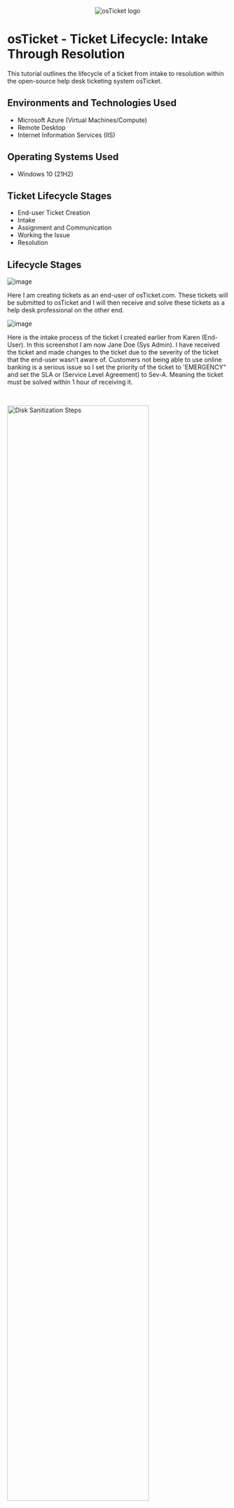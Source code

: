 <p align="center">
<img src="https://i.imgur.com/Clzj7Xs.png" alt="osTicket logo"/>
</p>

<h1>osTicket - Ticket Lifecycle: Intake Through Resolution</h1>
This tutorial outlines the lifecycle of a ticket from intake to resolution within the open-source help desk ticketing system osTicket.<br />



<h2>Environments and Technologies Used</h2>

- Microsoft Azure (Virtual Machines/Compute)
- Remote Desktop
- Internet Information Services (IIS)

<h2>Operating Systems Used </h2>

- Windows 10</b> (21H2)

<h2>Ticket Lifecycle Stages</h2>

- End-user Ticket Creation
- Intake
- Assignment and Communication
- Working the Issue
- Resolution

<h2>Lifecycle Stages</h2>

![image](https://github.com/OmarJamaladdin/ticket-lifecycle/assets/140512686/64ac46e0-d64b-4493-8ae6-744f4a680531)

</p>
<p>
Here I am creating tickets as an end-user of osTicket.com. These tickets will be submitted to osTicket and I will then receive and solve  these tickets as a help desk professional on the other end.
<br />

![image](https://github.com/OmarJamaladdin/ticket-lifecycle/assets/140512686/0e35139b-303b-41fe-8598-d8ddaf52599f)

</p>
Here is the intake process of the ticket I created earlier from Karen (End-User). In this screenshot I am now Jane Doe (Sys Admin). I have received the ticket and made changes to the ticket due to the severity of the ticket that the end-user wasn't aware of. Customers not being able to use online banking is a serious issue so I set the priority of the ticket to 'EMERGENCY" and set the SLA or (Service Level Agreement) to Sev-A. Meaning the ticket must be solved within 1 hour of receiving it.
</p>
<br />

<p>
<img src="https://i.imgur.com/DJmEXEB.png" height="80%" width="80%" alt="Disk Sanitization Steps"/>
</p>
<p>
Lorem ipsum dolor sit amet, consectetur adipiscing elit, sed do eiusmod tempor incididunt ut labore et dolore magna aliqua. Ut enim ad minim veniam, quis nostrud exercitation ullamco laboris nisi ut aliquip ex ea commodo consequat. Duis aute irure dolor in reprehenderit in voluptate velit esse cillum dolore eu fugiat nulla pariatur.
</p>
<br />

